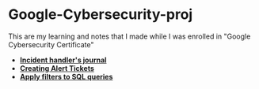 # Google-Cybersecurity-proj
This are my learning and notes that I made while I was enrolled in "Google Cybersecurity Certificate"

- <b>[Incident handler's journal](https://docs.google.com/document/d/1ZwOD4pd4VkaeNkHWdiMIfc24HuJhwtpFH8DE4zNTsOA/edit?usp=sharing)</b>
- <b>[Creating Alert Tickets](https://docs.google.com/document/d/1PA15QoCf19sDc00Ng_SAFVbAVWH3QUI0GyUxEIQQmFo/edit?usp=sharing&resourcekey=0-RvuyCJ_JTuhhFPxRr7N-wQ)</b>
- <b>[Apply filters to SQL queries](https://docs.google.com/document/d/1b04yDvobrd3OcFhmXB0LNQ9OBRXDHDlZ4udt4dbY3S0/edit?usp=sharing&resourcekey=0-vPVB7JBY_UHduMX7Pto9yA)</b>
